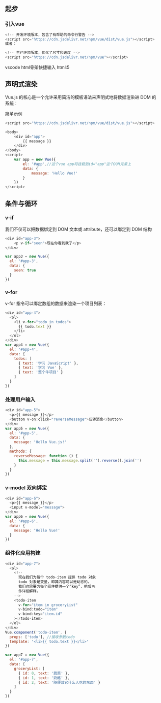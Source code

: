 ## 起步

### 引入vue

```js
<!-- 开发环境版本，包含了有帮助的命令行警告 -->
<script src="https://cdn.jsdelivr.net/npm/vue/dist/vue.js"></script>
或者：

<!-- 生产环境版本，优化了尺寸和速度 -->
<script src="https://cdn.jsdelivr.net/npm/vue"></script>
```

vscode html骨架快捷输入 html:5

## 声明式渲染

Vue.js 的核心是一个允许采用简洁的模板语法来声明式地将数据渲染进 DOM 的系统：

简单示例

```js
<script src="https://cdn.jsdelivr.net/npm/vue/dist/vue.js"></script>

<body>
    <div id="app">
        {{ message }}
    </div>
</body>
<script>
    var app = new Vue({
        el: '#app',//这个vue app将挂载到id="app"这个DOM元素上
        data: {
            message: 'Hello Vue!'
        }
    })
</script>

```

## 条件与循环

###  v-if

我们不仅可以把数据绑定到 DOM 文本或 attribute，还可以绑定到 DOM 结构

```js
<div id="app-3">
    <p v-if="seen">现在你看到我了</p>
</div>

var app3 = new Vue({
  el: '#app-3',
  data: {
    seen: true
  }
})
```

### v-for 

v-for 指令可以绑定数组的数据来渲染一个项目列表：

```js
<div id="app-4">
  <ol>
    <li v-for="todo in todos">
      {{ todo.text }}
    </li>
  </ol>
</div>
var app4 = new Vue({
  el: '#app-4',
  data: {
    todos: [
      { text: '学习 JavaScript' },
      { text: '学习 Vue' },
      { text: '整个牛项目' }
    ]
  }
})
```

### 处理用户输入

```js
<div id="app-5">
  <p>{{ message }}</p>
  <button v-on:click="reverseMessage">反转消息</button>
</div>
var app5 = new Vue({
  el: '#app-5',
  data: {
    message: 'Hello Vue.js!'
  },
  methods: {
    reverseMessage: function () {
      this.message = this.message.split('').reverse().join('')
    }
  }
})

```

### v-model 双向绑定

```js
<div id="app-6">
  <p>{{ message }}</p>
  <input v-model="message">
</div>
var app6 = new Vue({
  el: '#app-6',
  data: {
    message: 'Hello Vue!'
  }
})
```

### 组件化应用构建

```js
<div id="app-7">
  <ol>
    <!--
      现在我们为每个 todo-item 提供 todo 对象
      todo 对象是变量，即其内容可以是动态的。
      我们也需要为每个组件提供一个“key”，稍后再
      作详细解释。
    -->
    <todo-item
      v-for="item in groceryList"
      v-bind:todo="item"
      v-bind:key="item.id"
    ></todo-item>
  </ol>
</div>
Vue.component('todo-item', {
  props: ['todo'], //接收参数todo
  template: '<li>{{ todo.text }}</li>'
})

var app7 = new Vue({
  el: '#app-7',
  data: {
    groceryList: [
      { id: 0, text: '蔬菜' },
      { id: 1, text: '奶酪' },
      { id: 2, text: '随便其它什么人吃的东西' }
    ]
  }
})
```
